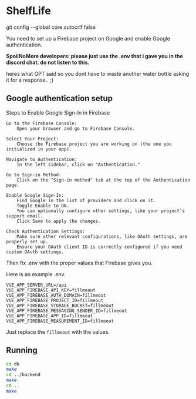 # ShelfLife

git config --global core.autocrlf false


You need to set up a Firebase project on Google
and enable Google authentication.

**SpoilNoMore developers: please just use the .env that i
gave you in the discord chat. do not listen to this.**

heres what GPT said so you dont have to waste
another water bottle asking it for a response.. ;)

## Google authentication setup

Steps to Enable Google Sign-In in Firebase

    Go to the Firebase Console:
        Open your browser and go to Firebase Console.

    Select Your Project:
        Choose the Firebase project you are working on (the one you initialized in your app).

    Navigate to Authentication:
        In the left sidebar, click on "Authentication."

    Go to Sign-in Method:
        Click on the "Sign-in method" tab at the top of the Authentication page.

    Enable Google Sign-In:
        Find Google in the list of providers and click on it.
        Toggle Enable to ON.
        You can optionally configure other settings, like your project’s support email.
        Click Save to apply the changes.

    Check Authentication Settings:
        Make sure other relevant configurations, like OAuth settings, are properly set up.
        Ensure your OAuth client ID is correctly configured if you need custom OAuth settings.


Then fix .env with the proper values that Firebase gives you.

Here is an example .env.

```
VUE_APP_SERVER_URL=/api
VUE_APP_FIREBASE_API_KEY=fillmeout
VUE_APP_FIREBASE_AUTH_DOMAIN=fillmeout
VUE_APP_FIREBASE_PROJECT_ID=fillmeout
VUE_APP_FIREBASE_STORAGE_BUCKET=fillmeout
VUE_APP_FIREBASE_MESSAGING_SENDER_ID=fillmeout
VUE_APP_FIREBASE_APP_ID=fillmeout
VUE_APP_FIREBASE_MEASUREMENT_ID=fillmeout
```

Just replace the `fillmeout` with the values.

## Running

```bash
cd db
make
cd ../backend 
make
cd ..
make
```

